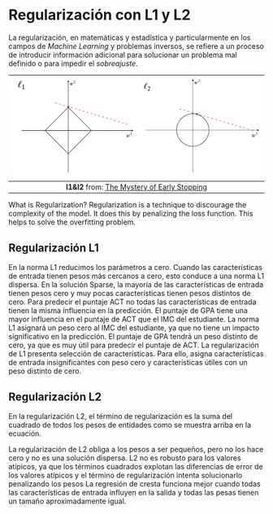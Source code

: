 # Regularización con L1 y L2

La regularización, en matemáticas y estadística y particularmente en los campos de *Machine Learning* y problemas inversos, se refiere a un proceso de introducir información adicional para solucionar un problema mal definido o para impedir el *sobreajuste*.

|![l1&l2.png](l1&l2.png "early stopping")|
|:--:|
| **l1&l2** from: [The Mystery of Early Stopping](http://fouryears.eu/2017/12/06/the-mystery-of-early-stopping/)|

</center>

What is Regularization?
Regularization is a technique to discourage the complexity of the model. It does this by penalizing the loss function. This helps to solve the overfitting problem.

## Regularización L1

En la norma L1 reducimos los parámetros a cero. Cuando las características de entrada tienen pesos más cercanos a cero, esto conduce a una norma L1 dispersa. En la solución Sparse, la mayoría de las características de entrada tienen pesos cero y muy pocas características tienen pesos distintos de cero.
Para predecir el puntaje ACT no todas las características de entrada tienen la misma influencia en la predicción. El puntaje de GPA tiene una mayor influencia en el puntaje de ACT que el IMC del estudiante. La norma L1 asignará un peso cero al IMC del estudiante, ya que no tiene un impacto significativo en la predicción. El puntaje de GPA tendrá un peso distinto de cero, ya que es muy útil para predecir el puntaje de ACT.
La regularización de L1 presenta selección de características. Para ello, asigna características de entrada insignificantes con peso cero y características útiles con un peso distinto de cero.

## Regularización L2

En la regularización L2, el término de regularización es la suma del cuadrado de todos los pesos de entidades como se muestra arriba en la ecuación.

La regularización de L2 obliga a los pesos a ser pequeños, pero no los hace cero y no es una solución dispersa.
L2 no es robusto para los valores atípicos, ya que los términos cuadrados explotan las diferencias de error de los valores atípicos y el término de regularización intenta solucionarlo penalizando los pesos
La regresión de cresta funciona mejor cuando todas las características de entrada influyen en la salida y todas las pesas tienen un tamaño aproximadamente igual.
